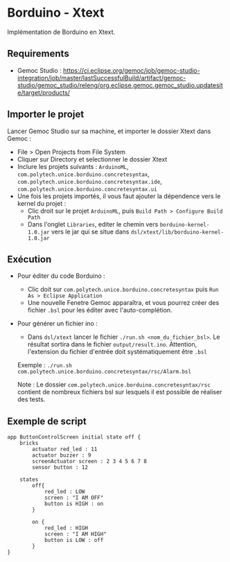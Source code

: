 # Borduino - Xtext

Implémentation de Borduino en Xtext.

## Requirements

- Gemoc Studio : https://ci.eclipse.org/gemoc/job/gemoc-studio-integration/job/master/lastSuccessfulBuild/artifact/gemoc-studio/gemoc_studio/releng/org.eclipse.gemoc.gemoc_studio.updatesite/target/products/

## Importer le projet

Lancer Gemoc Studio sur sa machine, et importer le dossier Xtext dans Gemoc :
- File > Open Projects from File System
- Cliquer sur Directory et selectionner le dossier Xtext
- Inclure les projets suivants : `ArduinoML`, `com.polytech.unice.borduino.concretesyntax`, `com.polytech.unice.borduino.concretesyntax.ide`, `com.polytech.unice.borduino.concretesyntax.ui`
- Une fois les projets importés, il vous faut ajouter la dépendence vers le kernel du projet :  
   * Clic droit sur le projet `ArduinoML`, puis `Build Path > Configure Build Path`
   * Dans l'onglet `Libraries`, editer le chemin vers `borduino-kernel-1.0.jar` vers le jar qui se situe dans `dsl/xtext/lib/borduino-kernel-1.0.jar`
   
   

## Exécution

* Pour éditer du code Borduino :
  * Clic doit sur `com.polytech.unice.borduino.concretesyntax` puis `Run As > Eclipse Application`
  * Une nouvelle Fenetre Gemoc apparaîtra, et vous pourrez créer des fichier `.bsl` pour les éditer avec l'auto-complétion.

* Pour générer un fichier ino : 
  * Dans `dsl/xtext` lancer le fichier `./run.sh <nom_du_fichier_bsl>`. Le résultat sortira dans le fichier `output/result.ino`. Attention, l'extension du fichier d'entrée doit systématiquement être `.bsl`
  
  Exemple : `./run.sh com.polytech.unice.borduino.concretesyntax/rsc/Alarm.bsl`  
  
  Note : Le dossier `com.polytech.unice.borduino.concretesyntax/rsc` contient de nombreux fichiers bsl sur lesquels il est possible de réaliser des tests.

## Exemple de script

```
app ButtonControlScreen initial state off {
	bricks
		actuator red_led : 11
		actuator buzzer : 9
		screenActuator screen : 2 3 4 5 6 7 8
		sensor button : 12
		
	states
		off{ 
			red_led : LOW
			screen : "I AM OFF"
			button is HIGH : on
		}
		
		on {
			red_led : HIGH
			screen : "I AM HIGH"
			button is LOW : off
		}
}
```
